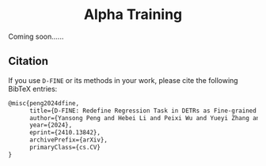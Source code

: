 <h1 align="center"><strong>Alpha Training</strong></h1>

Coming soon......

## Citation
If you use `D-FINE` or its methods in your work, please cite the following BibTeX entries:
```latex
@misc{peng2024dfine,
      title={D-FINE: Redefine Regression Task in DETRs as Fine-grained Distribution Refinement},
      author={Yansong Peng and Hebei Li and Peixi Wu and Yueyi Zhang and Xiaoyan Sun and Feng Wu},
      year={2024},
      eprint={2410.13842},
      archivePrefix={arXiv},
      primaryClass={cs.CV}
}
```